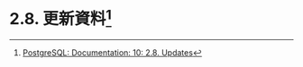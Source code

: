 # 2.8. 更新資料[^1]



[^1]: [PostgreSQL: Documentation: 10: 2.8. Updates](https://www.postgresql.org/docs/10/static/tutorial-update.html)

